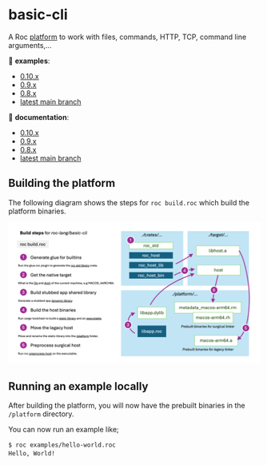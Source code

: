 # basic-cli

A Roc [platform](https://github.com/roc-lang/roc/wiki/Roc-concepts-explained#platform) to work with files, commands, HTTP, TCP, command line arguments,...

:eyes: **examples**:
  - [0.10.x](https://github.com/roc-lang/basic-cli/tree/0.10.0/examples)
  - [0.9.x](https://github.com/roc-lang/basic-cli/tree/0.9.1/examples)
  - [0.8.x](https://github.com/roc-lang/basic-cli/tree/0.8.1/examples)
  - [latest main branch](https://github.com/roc-lang/basic-cli/tree/main/examples)

:book: **documentation**:
  - [0.10.x](https://www.roc-lang.org/packages/basic-cli/0.10.0)
  - [0.9.x](https://www.roc-lang.org/packages/basic-cli/0.9.1)
  - [0.8.x](https://www.roc-lang.org/packages/basic-cli/0.8.1)
  - [latest main branch](https://www.roc-lang.org/packages/basic-cli)

## Building the platform

The following diagram shows the steps for `roc build.roc` which build the platform binaries.

![diagram of build process](20240704-basic-cli-build-steps.png)

## Running an example locally

After building the platform, you will now have the prebuilt binaries in the `/platform` directory.

You can now run an example like;

```sh
$ roc examples/hello-world.roc
Hello, World!
```
